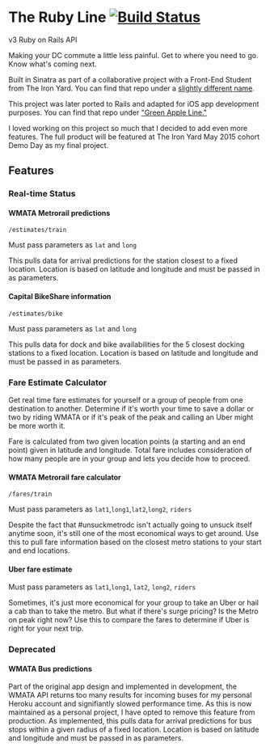 
# The Ruby Line [![Build Status](https://travis-ci.org/bellawoo/Ruby-Line.svg?branch=master)](https://travis-ci.org/bellawoo/Ruby-Line)

v3 Ruby on Rails API

Making your DC commute a little less painful. Get to where you need to go. Know what's coming next.

Built in Sinatra as part of a collaborative project with a Front-End Student from The Iron Yard. You can find that repo under a [slightly different name](https://github.com/bellawoo/Ruby-Line-Sinatra "Ruby Line, Sinatra version").

This project was later ported to Rails and adapted for iOS app development purposes. You can find that repo under ["Green Apple Line."](https://github.com/bellawoo/Green-Apple-Line "Green Apple Line")

I loved working on this project so much that I decided to add even more features. The full product will be featured at The Iron Yard May 2015 cohort Demo Day as my final project.

## Features

### Real-time Status

#### WMATA Metrorail predictions

`/estimates/train`

Must pass parameters as `lat` and `long`

This pulls data for arrival predictions for the station closest to a fixed location. Location is based on latitude and longitude and must be passed in as parameters.

#### Capital BikeShare information

`/estimates/bike`

Must pass parameters as `lat` and `long`

This pulls data for dock and bike availabilities for the 5 closest docking stations to a fixed location. Location is based on latitude and longitude and must be passed in as parameters.


### Fare Estimate Calculator

Get real time fare estimates for yourself or a group of people from one destination to another. Determine if it's worth your time to save a dollar or two by riding WMATA or if it's peak of the peak and calling an Uber might be more worth it.

Fare is calculated from two given location points (a starting and an end point) given in latitude and longitude. Total fare includes consideration of how many people are in your group and lets you decide how to proceed.

#### WMATA Metrorail fare calculator

`/fares/train`

Must pass parameters as `lat1`,`long1`,`lat2`,`long2`, `riders`

Despite the fact that #unsuckmetrodc isn't actually going to unsuck itself anytime soon, it's still one of the most economical ways to get around. Use this to pull fare information based on the closest metro stations to your start and end locations.

#### Uber fare estimate

Must pass parameters as `lat1`,`long1`, `lat2`, `long2`, `riders`

Sometimes, it's just more economical for your group to take an Uber or hail a cab than to take the metro. But what if there's surge pricing? Is the Metro on peak right now? Use this to compare the fares to determine if Uber is right for your next trip.

### Deprecated

#### WMATA Bus predictions

Part of the original app design and implemented in development, the WMATA API returns too many results for incoming buses for my personal Heroku account and signifiantly slowed performance time. As this is now maintained as a personal project, I have opted to remove this feature from production. As implemented, this pulls data for arrival predictions for bus stops within a given radius of a fixed location. Location is based on latitude and longitude and must be passed in as parameters.
